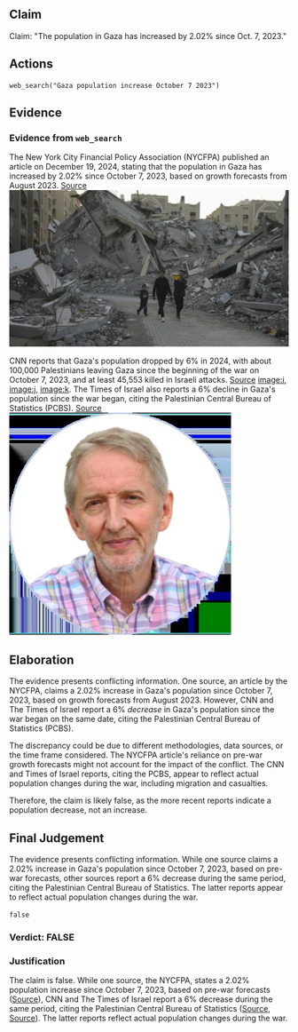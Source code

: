 ## Claim
Claim: "The population in Gaza has increased by 2.02% since Oct. 7, 2023."

## Actions
```
web_search("Gaza population increase October 7 2023")
```

## Evidence
### Evidence from `web_search`
The New York City Financial Policy Association (NYCFPA) published an article on December 19, 2024, stating that the population in Gaza has increased by 2.02% since October 7, 2023, based on growth forecasts from August 2023. [Source](https://nycfpa.org/12/19/population-in-gaza-has-increased-by-2-02-since-october-7-2023/) ![image 11471](media/2025-08-30_23-51-1756597884-702141.jpg)

CNN reports that Gaza's population dropped by 6% in 2024, with about 100,000 Palestinians leaving Gaza since the beginning of the war on October 7, 2023, and at least 45,553 killed in Israeli attacks. [Source](https://edition.cnn.com/2025/01/01/middleeast/israel-population-migration-war-intl) <image:i>, <image:j>, <image:k>. The Times of Israel also reports a 6% decline in Gaza's population since the war began, citing the Palestinian Central Bureau of Statistics (PCBS). [Source](https://www.timesofisrael.com/gaza-population-down-by-6-since-war-began-says-pa-bureau-citing-hamas-figures/) ![image 11497](media/2025-08-30_23-52-1756597924-118579.jpg)


## Elaboration
The evidence presents conflicting information. One source, an article by the NYCFPA, claims a 2.02% increase in Gaza's population since October 7, 2023, based on growth forecasts from August 2023. However, CNN and The Times of Israel report a 6% *decrease* in Gaza's population since the war began on the same date, citing the Palestinian Central Bureau of Statistics (PCBS).

The discrepancy could be due to different methodologies, data sources, or the time frame considered. The NYCFPA article's reliance on pre-war growth forecasts might not account for the impact of the conflict. The CNN and Times of Israel reports, citing the PCBS, appear to reflect actual population changes during the war, including migration and casualties.

Therefore, the claim is likely false, as the more recent reports indicate a population decrease, not an increase.


## Final Judgement
The evidence presents conflicting information. While one source claims a 2.02% increase in Gaza's population since October 7, 2023, based on pre-war forecasts, other sources report a 6% decrease during the same period, citing the Palestinian Central Bureau of Statistics. The latter reports appear to reflect actual population changes during the war.

`false`


### Verdict: FALSE

### Justification
The claim is false. While one source, the NYCFPA, states a 2.02% population increase since October 7, 2023, based on pre-war forecasts ([Source](https://nycfpa.org/12/19/population-in-gaza-has-increased-by-2-02-since-october-7-2023/)), CNN and The Times of Israel report a 6% decrease during the same period, citing the Palestinian Central Bureau of Statistics ([Source](https://edition.cnn.com/2025/01/01/middleeast/israel-population-migration-war-intl), [Source](https://www.timesofisrael.com/gaza-population-down-by-6-since-war-began-says-pa-bureau-citing-hamas-figures/)). The latter reports reflect actual population changes during the war.
